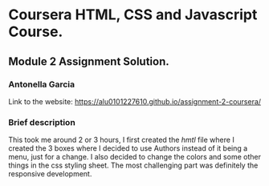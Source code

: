 # Coursera HTML, CSS and Javascript Course.
## Module 2 Assignment Solution.
### Antonella Garcia

Link to the website: https://alu0101227610.github.io/assignment-2-coursera/

### Brief description
 
This took me around 2 or 3 hours, I first created the _hmtl_ file where I created the 3 boxes where I decided to use Authors instead of it being a menu, just for a change. I also decided to change the colors and some other things in the css styling sheet. The most challenging part was definitely the responsive development.
